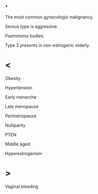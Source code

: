 # .

The most common gynecologic malignancy.

Serous type is aggressive.

Psammoma bodies.

Type 2 presents in non-estrogenic elderly.

# <

Obesity

Hypertension

Early menarche

Late menopause

Perimenopause

Nulliparity

PTEN

Middle aged

Hyperestrogenism

# >

Vaginal bleeding
